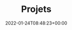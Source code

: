 ---
title : "Projets"
description: "Projets en cours"
lead: "Projets en cours"
date: 2022-01-24T08:48:23+00:00
lastmod: 2022-01-24T08:48:23+00:00
draft: false
images: []
toc: true
weight: 130
---